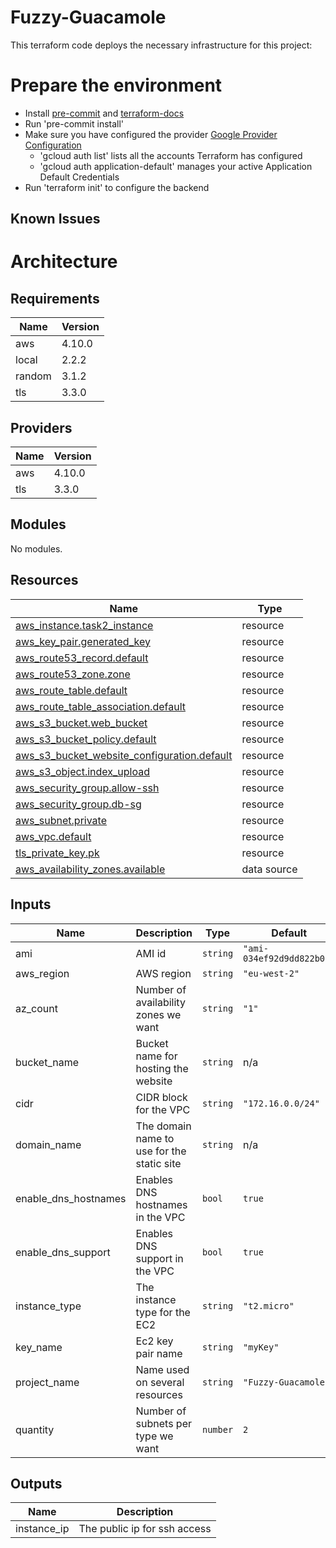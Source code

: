 # Fuzzy-Guacamole

This terraform code deploys the necessary infrastructure for this project:

# Prepare the environment

- Install [pre-commit](https://pre-commit.com/) and [terraform-docs](https://github.com/terraform-docs/terraform-docs)
- Run 'pre-commit install'
- Make sure you have configured the provider [Google Provider Configuration](https://registry.terraform.io/providers/hashicorp/google/3.71.0/docs/guides/provider_reference)
    - 'gcloud auth list' lists all the accounts Terraform has configured
    - 'gcloud auth application-default' manages your active Application Default Credentials
- Run 'terraform init' to configure the backend

## Known Issues

# Architecture

## Requirements

| Name | Version |
|------|---------|
| aws | 4.10.0 |
| local | 2.2.2 |
| random | 3.1.2 |
| tls | 3.3.0 |

## Providers

| Name | Version |
|------|---------|
| aws | 4.10.0 |
| tls | 3.3.0 |

## Modules

No modules.

## Resources

| Name | Type |
|------|------|
| [aws_instance.task2_instance](https://registry.terraform.io/providers/hashicorp/aws/4.10.0/docs/resources/instance) | resource |
| [aws_key_pair.generated_key](https://registry.terraform.io/providers/hashicorp/aws/4.10.0/docs/resources/key_pair) | resource |
| [aws_route53_record.default](https://registry.terraform.io/providers/hashicorp/aws/4.10.0/docs/resources/route53_record) | resource |
| [aws_route53_zone.zone](https://registry.terraform.io/providers/hashicorp/aws/4.10.0/docs/resources/route53_zone) | resource |
| [aws_route_table.default](https://registry.terraform.io/providers/hashicorp/aws/4.10.0/docs/resources/route_table) | resource |
| [aws_route_table_association.default](https://registry.terraform.io/providers/hashicorp/aws/4.10.0/docs/resources/route_table_association) | resource |
| [aws_s3_bucket.web_bucket](https://registry.terraform.io/providers/hashicorp/aws/4.10.0/docs/resources/s3_bucket) | resource |
| [aws_s3_bucket_policy.default](https://registry.terraform.io/providers/hashicorp/aws/4.10.0/docs/resources/s3_bucket_policy) | resource |
| [aws_s3_bucket_website_configuration.default](https://registry.terraform.io/providers/hashicorp/aws/4.10.0/docs/resources/s3_bucket_website_configuration) | resource |
| [aws_s3_object.index_upload](https://registry.terraform.io/providers/hashicorp/aws/4.10.0/docs/resources/s3_object) | resource |
| [aws_security_group.allow-ssh](https://registry.terraform.io/providers/hashicorp/aws/4.10.0/docs/resources/security_group) | resource |
| [aws_security_group.db-sg](https://registry.terraform.io/providers/hashicorp/aws/4.10.0/docs/resources/security_group) | resource |
| [aws_subnet.private](https://registry.terraform.io/providers/hashicorp/aws/4.10.0/docs/resources/subnet) | resource |
| [aws_vpc.default](https://registry.terraform.io/providers/hashicorp/aws/4.10.0/docs/resources/vpc) | resource |
| [tls_private_key.pk](https://registry.terraform.io/providers/hashicorp/tls/3.3.0/docs/resources/private_key) | resource |
| [aws_availability_zones.available](https://registry.terraform.io/providers/hashicorp/aws/4.10.0/docs/data-sources/availability_zones) | data source |

## Inputs

| Name | Description | Type | Default | Required |
|------|-------------|------|---------|:--------:|
| ami | AMI id | `string` | `"ami-034ef92d9dd822b08"` | no |
| aws\_region | AWS region | `string` | `"eu-west-2"` | no |
| az\_count | Number of availability zones we want | `string` | `"1"` | no |
| bucket\_name | Bucket name for hosting the website | `string` | n/a | yes |
| cidr | CIDR block for the VPC | `string` | `"172.16.0.0/24"` | no |
| domain\_name | The domain name to use for the static site | `string` | n/a | yes |
| enable\_dns\_hostnames | Enables DNS hostnames in the VPC | `bool` | `true` | no |
| enable\_dns\_support | Enables DNS support in the VPC | `bool` | `true` | no |
| instance\_type | The instance type for the EC2 | `string` | `"t2.micro"` | no |
| key\_name | Ec2 key pair name | `string` | `"myKey"` | no |
| project\_name | Name used on several resources | `string` | `"Fuzzy-Guacamole"` | no |
| quantity | Number of subnets per type we want | `number` | `2` | no |

## Outputs

| Name | Description |
|------|-------------|
| instance\_ip | The public ip for ssh access |